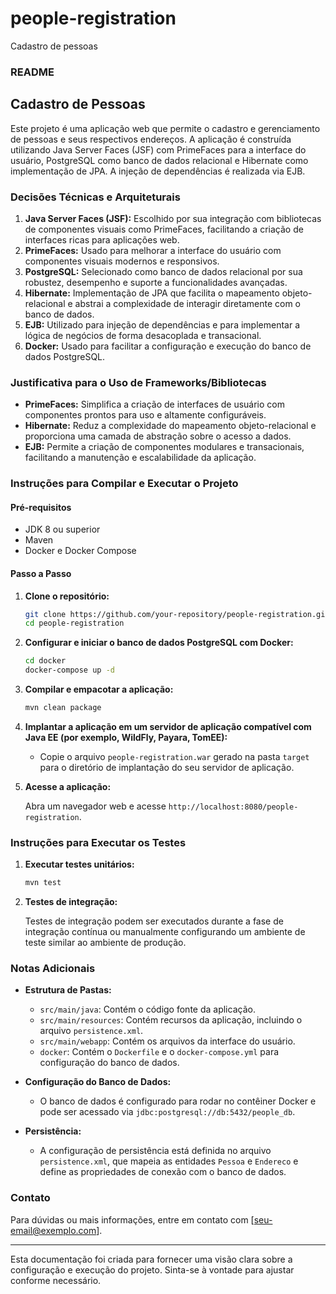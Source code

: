 # people-registration
Cadastro de pessoas

### README

## Cadastro de Pessoas

Este projeto é uma aplicação web que permite o cadastro e gerenciamento de pessoas e seus respectivos endereços. A aplicação é construída utilizando Java Server Faces (JSF) com PrimeFaces para a interface do usuário, PostgreSQL como banco de dados relacional e Hibernate como implementação de JPA. A injeção de dependências é realizada via EJB. 

### Decisões Técnicas e Arquiteturais

1. **Java Server Faces (JSF):** Escolhido por sua integração com bibliotecas de componentes visuais como PrimeFaces, facilitando a criação de interfaces ricas para aplicações web.
2. **PrimeFaces:** Usado para melhorar a interface do usuário com componentes visuais modernos e responsivos.
3. **PostgreSQL:** Selecionado como banco de dados relacional por sua robustez, desempenho e suporte a funcionalidades avançadas.
4. **Hibernate:** Implementação de JPA que facilita o mapeamento objeto-relacional e abstrai a complexidade de interagir diretamente com o banco de dados.
5. **EJB:** Utilizado para injeção de dependências e para implementar a lógica de negócios de forma desacoplada e transacional.
6. **Docker:** Usado para facilitar a configuração e execução do banco de dados PostgreSQL.

### Justificativa para o Uso de Frameworks/Bibliotecas

- **PrimeFaces:** Simplifica a criação de interfaces de usuário com componentes prontos para uso e altamente configuráveis.
- **Hibernate:** Reduz a complexidade do mapeamento objeto-relacional e proporciona uma camada de abstração sobre o acesso a dados.
- **EJB:** Permite a criação de componentes modulares e transacionais, facilitando a manutenção e escalabilidade da aplicação.

### Instruções para Compilar e Executar o Projeto

#### Pré-requisitos

- JDK 8 ou superior
- Maven
- Docker e Docker Compose

#### Passo a Passo

1. **Clone o repositório:**

   ```bash
   git clone https://github.com/your-repository/people-registration.git
   cd people-registration
   ```

2. **Configurar e iniciar o banco de dados PostgreSQL com Docker:**

   ```bash
   cd docker
   docker-compose up -d
   ```

3. **Compilar e empacotar a aplicação:**

   ```bash
   mvn clean package
   ```

4. **Implantar a aplicação em um servidor de aplicação compatível com Java EE (por exemplo, WildFly, Payara, TomEE):**

   - Copie o arquivo `people-registration.war` gerado na pasta `target` para o diretório de implantação do seu servidor de aplicação.

5. **Acesse a aplicação:**

   Abra um navegador web e acesse `http://localhost:8080/people-registration`.

### Instruções para Executar os Testes

1. **Executar testes unitários:**

   ```bash
   mvn test
   ```

2. **Testes de integração:**

   Testes de integração podem ser executados durante a fase de integração contínua ou manualmente configurando um ambiente de teste similar ao ambiente de produção.

### Notas Adicionais

- **Estrutura de Pastas:**
  - `src/main/java`: Contém o código fonte da aplicação.
  - `src/main/resources`: Contém recursos da aplicação, incluindo o arquivo `persistence.xml`.
  - `src/main/webapp`: Contém os arquivos da interface do usuário.
  - `docker`: Contém o `Dockerfile` e o `docker-compose.yml` para configuração do banco de dados.

- **Configuração do Banco de Dados:**
  - O banco de dados é configurado para rodar no contêiner Docker e pode ser acessado via `jdbc:postgresql://db:5432/people_db`.

- **Persistência:**
  - A configuração de persistência está definida no arquivo `persistence.xml`, que mapeia as entidades `Pessoa` e `Endereco` e define as propriedades de conexão com o banco de dados.

### Contato

Para dúvidas ou mais informações, entre em contato com [seu-email@exemplo.com].

---

Esta documentação foi criada para fornecer uma visão clara sobre a configuração e execução do projeto. Sinta-se à vontade para ajustar conforme necessário.
